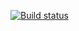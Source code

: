 [![Build status](https://ci.appveyor.com/api/projects/status/vum73kui0npcd2v5?svg=true)](https://ci.appveyor.com/project/VasilyErm/rest)